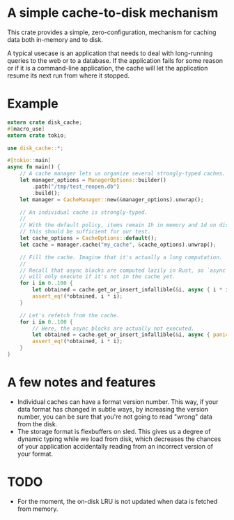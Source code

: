 # A simple cache-to-disk mechanism

This crate provides a simple, zero-configuration, mechanism for caching data both in-memory and to disk.

A typical usecase is an application that needs to deal with long-running queries to the web or to a database. If the application fails for some reason or if it is a command-line application, the cache will let the application resume its next run from where it stopped.

# Example

```rust
extern crate disk_cache;
#[macro_use]
extern crate tokio;

use disk_cache::*;

#[tokio::main]
async fn main() {
    // A cache manager lets us organize several strongly-typed caches.
    let manager_options = ManagerOptions::builder()
        .path("/tmp/test_reopen.db")
        .build();
    let manager = CacheManager::new(&manager_options).unwrap();

    // An individual cache is strongly-typed.
    //
    // With the default policy, items remain 1h in memory and 1d on disk,
    // this should be sufficient for our test.
    let cache_options = CacheOptions::default();
    let cache = manager.cache("my_cache", &cache_options).unwrap();

    // Fill the cache. Imagine that it's actually a long computation.
    //
    // Recall that async blocks are computed lazily in Rust, so `async { i * i }`
    // will only execute if it's not in the cache yet.
    for i in 0..100 {
        let obtained = cache.get_or_insert_infallible(&i, async { i * i }).await.unwrap();
        assert_eq!(*obtained, i * i);
    }

    // Let's refetch from the cache.
    for i in 0..100 {
        // Here, the async blocks are actually not executed.
        let obtained = cache.get_or_insert_infallible(&i, async { panic!("We shouldn't reach this point"); }).await.unwrap();
        assert_eq!(*obtained, i * i);
    }
}
```

# A few notes and features

- Individual caches can have a format version number. This way, if your data format has changed in subtle ways, by increasing the version number, you can be sure that you're not going to read "wrong" data from the disk.
- The storage format is flexbuffers on sled. This gives us a degree of dynamic typing while we load from disk, which decreases the chances of your application accidentally reading from an incorrect version of your format.

# TODO

- For the moment, the on-disk LRU is not updated when data is fetched from memory.
